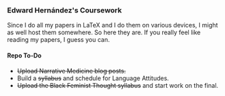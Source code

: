 ### Edward Hernández's Coursework

Since I do all my papers in LaTeX and I do them on various devices, I might as
well host them somewhere. So here they are. If you really feel like reading my
papers, I guess you can.

#### Repo To-Do

* ~~Upload Narrative Medicine blog posts.~~
* Build a ~~syllabus~~ and schedule for Language Attitudes.
* ~~Upload the Black Feminist Thought syllabus~~ and start work on the final.
